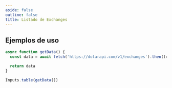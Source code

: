 ```yaml
---
aside: false
outline: false
title: Listado de Exchanges
---
```


<script setup lang="ts">
import { useRoute, useData } from 'vitepress'
import { useOpenapi } from 'vitepress-openapi'
import spec from '../../public/exchanges/openapi.json'

const { isDark } = useData()
</script>

<OAOperation :spec="spec" operationId="get-exchanges" :isDark="isDark" />

## Ejemplos de uso

```js eval code=false inspector=false
async function getData() {
  const data = await fetch('https://dolarapi.com/v1/exchanges').then((res) => res.json())

  return data
}
```

```js eval code=false
Inputs.table(getData())
```
